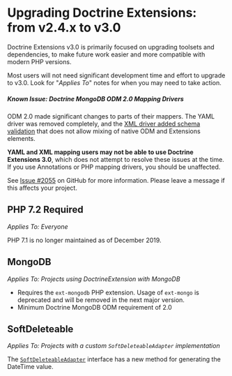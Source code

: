# Upgrading Doctrine Extensions: from v2.4.x to v3.0

Doctrine Extensions v3.0 is primarily focused on upgrading toolsets and dependencies,
to make future work easier and more compatible with modern PHP versions.

Most users will not need significant development time and effort to upgrade to v3.0.
Look for "_Applies To_" notes for when you may need to take action.

##### Known Issue: Doctrine MongoDB ODM 2.0 Mapping Drivers

ODM 2.0 made significant changes to parts of their mappers. The YAML driver was removed completely, and the
[XML driver added schema validation](https://github.com/Atlantic18/DoctrineExtensions/issues/2055) that does
not allow mixing of native ODM and Extensions elements.

**YAML and XML mapping users may not be able to use Doctrine Extensions 3.0**, which does not attempt to resolve
these issues at the time.  If you use Annotations or PHP mapping drivers, you should be unaffected.

See [Issue #2055](https://github.com/Atlantic18/DoctrineExtensions/issues/2055) on GitHub for more information.
Please leave a message if this affects your project.

## PHP 7.2 Required

_Applies To: Everyone_

PHP 7.1 is no longer maintained as of December 2019.

## MongoDB

_Applies To: Projects using DoctrineExtension with MongoDB_

- Requires the `ext-mongodb` PHP extension. Usage of `ext-mongo` is deprecated and will be removed in the next major version.
- Minimum Doctrine MongoDB ODM requirement of 2.0

## SoftDeleteable

_Applies To: Projects with a custom `SoftDeleteableAdapter` implementation_

The [`SoftDeleteableAdapter`](/src/SoftDeleteable/Mapping/Event/SoftDeleteableAdapter.php) interface has a new method
for generating the DateTime value.
